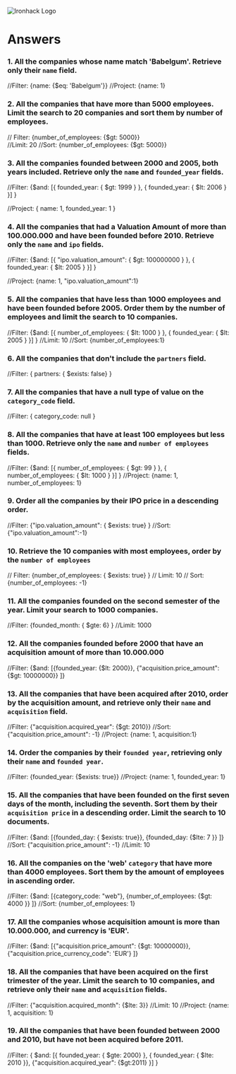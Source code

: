 ![Ironhack Logo](https://i.imgur.com/1QgrNNw.png)

# Answers

### 1. All the companies whose name match 'Babelgum'. Retrieve only their `name` field.


//Filter: {name: {$eq: 'Babelgum'}}
//Project: {name: 1}

### 2. All the companies that have more than 5000 employees. Limit the search to 20 companies and sort them by **number of employees**.

// Filter: {number_of_employees: {$gt: 5000}}  
//Limit: 20
//Sort: {number_of_employees: {$gt: 5000}}


### 3. All the companies founded between 2000 and 2005, both years included. Retrieve only the `name` and `founded_year` fields.

//Filter: {$and: [{ founded_year: { $gt: 1999 } }, { founded_year: { $lt: 2006 } }] }

//Project: { name: 1, founded_year: 1 }

### 4. All the companies that had a Valuation Amount of more than 100.000.000 and have been founded before 2010. Retrieve only the `name` and `ipo` fields.

//Filter: {$and: [{ "ipo.valuation_amount": { $gt: 100000000 } }, { founded_year: { $lt: 2005 } }] }

//Project: {name: 1, "ipo.valuation_amount":1}

### 5. All the companies that have less than 1000 employees and have been founded before 2005. Order them by the number of employees and limit the search to 10 companies.

//Filter: {$and: [{ number_of_employees: { $lt: 1000 } }, { founded_year: { $lt: 2005 } }] }
//Limit: 10
//Sort: {number_of_employees:1}

### 6. All the companies that don't include the `partners` field.

//Filter: { partners: { $exists: false} }

### 7. All the companies that have a null type of value on the `category_code` field.

//Filter: { category_code: null }
### 8. All the companies that have at least 100 employees but less than 1000. Retrieve only the `name` and `number of employees` fields.

//Filter: {$and: [{ number_of_employees: { $gt: 99 } }, { number_of_employees: { $lt: 1000 } }] }
//Project: {name: 1, number_of_employees: 1}

### 9. Order all the companies by their IPO price in a descending order.

//Filter: {"ipo.valuation_amount": { $exists: true} }
//Sort: {"ipo.valuation_amount":-1}

### 10. Retrieve the 10 companies with most employees, order by the `number of employees`

// Filter: {number_of_employees: { $exists: true} }
// Limit: 10
// Sort: {number_of_employees: -1}

### 11. All the companies founded on the second semester of the year. Limit your search to 1000 companies.

//Filter: {founded_month: { $gte: 6} }
//Limit: 1000
### 12. All the companies founded before 2000 that have an acquisition amount of more than 10.000.000

//Filter: {$and: [{founded_year: {$lt: 2000}}, {"acquisition.price_amount": {$gt: 10000000}} ]}

### 13. All the companies that have been acquired after 2010, order by the acquisition amount, and retrieve only their `name` and `acquisition` field.

//Filter: {"acquisition.acquired_year": {$gt: 2010}}
//Sort: {"acquisition.price_amount": -1}
//Project: {name: 1, acquisition:1} 

### 14. Order the companies by their `founded year`, retrieving only their `name` and `founded year`.

//Filter: {founded_year: {$exists: true}}
//Project: {name: 1, founded_year: 1}

### 15. All the companies that have been founded on the first seven days of the month, including the seventh. Sort them by their `acquisition price` in a descending order. Limit the search to 10 documents.

//Filter: {$and: [{founded_day: { $exists: true}}, {founded_day: {$lte: 7 }} ]}
//Sort: {"acquisition.price_amount": -1}
//Limit: 10

### 16. All the companies on the 'web' `category` that have more than 4000 employees. Sort them by the amount of employees in ascending order.

//Filter: {$and: [{category_code: "web"}, {number_of_employees: {$gt: 4000 }} ]}
//Sort: {number_of_employees: 1}

### 17. All the companies whose acquisition amount is more than 10.000.000, and currency is 'EUR'.

//Filter: {$and: [{"acquisition.price_amount": {$gt: 10000000}}, {"acquisition.price_currency_code": 'EUR'} ]}

### 18. All the companies that have been acquired on the first trimester of the year. Limit the search to 10 companies, and retrieve only their `name` and `acquisition` fields.

//Filter: {"acquisition.acquired_month": {$lte: 3}}
//Limit: 10
//Project: {name: 1, acquisition: 1}

### 19. All the companies that have been founded between 2000 and 2010, but have not been acquired before 2011.

//Filter: { $and: [{ founded_year: { $gte: 2000} }, { founded_year: { $lte: 2010 }}, {"acquisition.acquired_year": {$gt:2011} }] }
